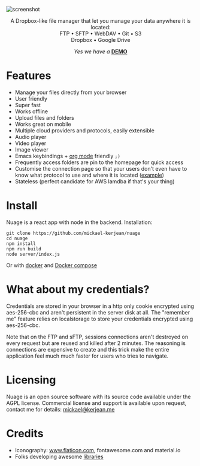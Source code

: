 ![screenshot](https://raw.githubusercontent.com/mickael-kerjean/nuage/master/.assets/img/photo.jpg)

<p align="center">
    A Dropbox-like file manager that let you manage your data anywhere it is located:<br>
    FTP • SFTP • WebDAV • Git • S3 <br>
        Dropbox • Google Drive
</p>
<p align="center">
    <i>Yes we have a</i> <b><a href="https://nuage.kerjean.me">DEMO</a></b>
</p>


# Features
- Manage your files directly from your browser
- User friendly
- Super fast
- Works offline
- Upload files and folders
- Works great on mobile
- Multiple cloud providers and protocols, easily extensible
- Audio player
- Video player
- Image viewer
- Emacs keybindings + [org mode](https://orgmode.org/) friendly `;)`
- Frequently access folders are pin to the homepage for quick access
- Customise the connection page so that your users don't even have to know what protocol to use and where it is located ([example](http://files.kerjean.me))
- Stateless (perfect candidate for AWS lamdba if that's your thing)

# Install
Nuage is a react app with node in the backend. Installation:
```
git clone https://github.com/mickael-kerjean/nuage
cd nuage
npm install
npm run build
node server/index.js
```

Or with [docker](https://hub.docker.com/r/machines/nuage/) and [Docker compose](https://github.com/mickael-kerjean/nuage/blob/master/docker/docker-compose.yml)

# What about my credentials?
Credentials are stored in your browser in a http only cookie encrypted using aes-256-cbc and aren't persistent in the server disk at all.
The "remember me" feature relies on localstorage to store your credentials encrypted using aes-256-cbc.

Note that on the FTP and sFTP, sessions connections aren't destroyed on every request but are reused and killed after 2 minutes. The reasoning is connections are expensive to create and this trick make the entire application feel much much faster for users who tries to navigate.

# Licensing
Nuage is an open source software with its source code available under the AGPL license. Commercial license and support is available upon request, contact me for details: mickael@kerjean.me

# Credits
- Iconography: www.flaticon.com, fontawesome.com and material.io
- Folks developing awesome [libraries](https://github.com/mickael-kerjean/nuage/blob/master/package.json)
